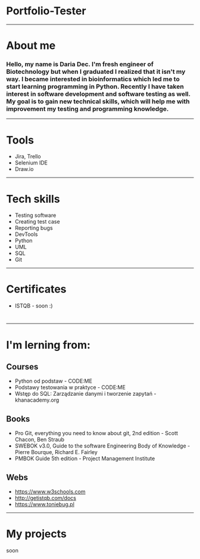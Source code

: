 # Portfolio-Tester
__________________
# About me

### Hello, my name is Daria Dec. I'm fresh engineer of Biotechnology but when I graduated I realized that it isn't my way. I became interested in bioinformatics which led me to start learning programming in Python. Recently I have taken interest in software development and software testing as well. My goal is to gain new technical skills, which will help me with improvement my testing and programming knowledge.
__________________
# Tools
- Jira, Trello
- Selenium IDE
- Draw.io
__________________
# Tech skills
- Testing software
- Creating test case
- Reporting bugs
- DevTools
- Python 
- UML
- SQL 
- Git
__________________
# Certificates
- ISTQB - soon :)
#
#
#
__________________
# I'm lerning from:
## Courses
- Python od podstaw - CODE:ME
- Podstawy testowania w praktyce - CODE:ME
- Wstęp do SQL: Zarządzanie danymi i tworzenie zapytań - khanacademy.org

## Books
- Pro Git, everything you need to know about git, 2nd edition - Scott Chacon, Ben Straub
- SWEBOK v3.0, Guide to the software Engineering Body of Knowledge - Pierre Bourque, Richard E. Fairley
- PMBOK Guide 5th edition - Project Management Institute

## Webs
- https://www.w3schools.com
- http://getistqb.com/docs
- https://www.toniebug.pl
__________________

# My projects
soon
